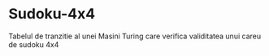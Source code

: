 # Sudoku-4x4

Tabelul de tranzitie al unei Masini Turing care verifica validitatea unui careu de sudoku 4x4
